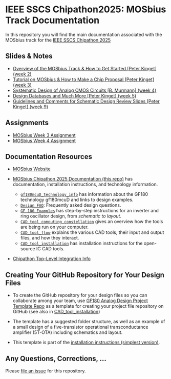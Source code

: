 # IEEE SSCS Chipathon2025: MOSbius Track Documentation 
In this repository you will find the main documentation associated with the MOSbius track for the [IEEE SSCS Chipathon 2025](https://github.com/sscs-ose/sscs-chipathon-2025/)


## Slides & Notes

- [Overview of the MOSbius Track & How to Get Started [Peter Kinget] (week 2)](./files/MOSbius_Chipathon_2025_kinget_v1.pdf) 
- [Tutorial on MOSbius & How to Make a Chip Proposal [Peter Kinget] (week 3)](./files/MOSbius_Chipathon_2025_tutorial_kinget_v1.pdf)
- [Systematic Design of Analog CMOS Circuits [B. Murmann] (week 4)](https://github.com/bmurmann/Chipathon2025?tab=readme-ov-file)
- [Design Databases and Much More [Peter Kinget] (week 5)](./files/MOSbius_Chipathon_designDatabaseAndMore_2025_kinget_v1.pdf)
- [Guidelines and Comments for Schematic Design Review Slides [Peter Kinget] (week 9)](./files/comments_slides_week9_PK.md)

## Assignments
- [MOSbius Week 3 Assignment](assignments/MOSbius_week3_assignment.md)
- [MOSbius Week 4 Assignment](assignments/MOSbius_week4_assignment.md)

## Documentation Resources

-  [MOSbius Website](https://mosbius.org)

- [MOSbius Chipathon 2025 Documentation (this repo)](https://github.com/mosbiuschip/chipathon2025) has documentation, installation instructions, and technology information. 

    - [`gf180mcuD_technology_info`](./gf180mcuD_technology_info/README.md) has information  about the GF180 technology gf180mcuD and links to design examples.
    - [`Design FAQ`](./design_FAQ/README.md): Frequently asked design questions.
    - [`GF 180 Examples`](./gf180_examples/) has step-by-step instructions for an inverter and ring oscillator design, from *schematic to layout*. 
    - [`CAD_tool_computing_constellation`](./CAD_tool_computing_constellation/README.md) gives an overview how the tools are being run on your computer.
    - [`CAD_tool_flow`](./CAD_tool_flow/README.md) explains the various CAD tools, their input and output files, and how they interact.
    - [`CAD_tool_installation`](./CAD_tool_installation/README.md) has installation instructions for the open-source IC CAD tools.

- [Chipathon Top-Level Integration Info](https://github.com/sscs-ose/sscs-chipathon-2025/tree/main/resources/Integration)

## Creating Your GitHub Repository for Your Design Files

- To create the GitHub repository for your design files so you can collaborate among your team, use [GF180 Analog Design Project Template Repo](https://github.com/Jianxun/iic-osic-tools-project-template) as a template for creating your project file repository on GitHub (see also in [CAD_tool_installation](./CAD_tool_installation/install_using_repo.md))

- The template has a suggested folder structure, as well as an example of a small design of a five-transistor operational transconductance amplifier (5T-OTA) including schematics and layout. 
- This template is part of the [installation instructions (simplest version)](./CAD_tool_installation/install_using_repo.md).

## Any Questions, Corrections, ... 

Please [file an issue](https://github.com/mosbiuschip/chipathon2025/issues/new) for this repository. 
